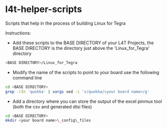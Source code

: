 # l4t-helper-scripts

Scripts that help in the process of building Linux for Tegra

Instructions:

  * Add these scripts to the BASE DIRECTORY of your L4T Projects, the BASE DIRECTORY is the directory just above the 'Linux_for_Tegra' directory

```bash
<BASE DIRECTORY>/Linux_for_Tegra
```


  * Modify the name of the scripts to point to your board use the following command line


```bash
cd <BASE DIRECTORY>
grep -rIn 'quokka' | xargs sed -i 's/quokka/<your board name>/g'
```


  * Add a directory where you can store the output of the excel pinmux tool (both the csv and generated dtsi files)


```bash
cd <BASE DIRECTORY>
mkdir <your board name>\_config\_files
```

